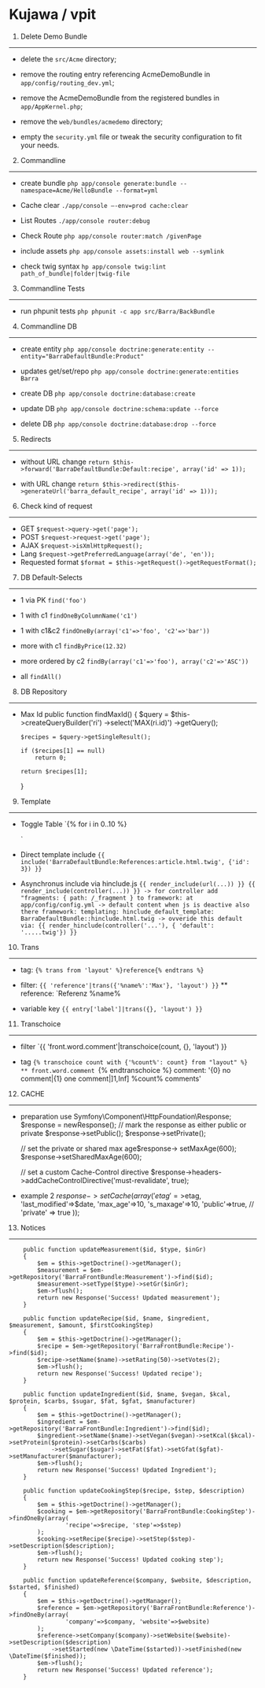 Kujawa / vpit
==============

1) Delete Demo Bundle
----------------------
  * delete the `src/Acme` directory;

  * remove the routing entry referencing AcmeDemoBundle in `app/config/routing_dev.yml`;

  * remove the AcmeDemoBundle from the registered bundles in `app/AppKernel.php`;

  * remove the `web/bundles/acmedemo` directory;

  * empty the `security.yml` file or tweak the security configuration to fit your needs.


2) Commandline
---------------
  * create bundle `php app/console generate:bundle --namespace=Acme/HelloBundle --format=yml`

  * Cache clear `./app/console —-env=prod cache:clear`

  * List Routes `./app/console router:debug`

  * Check Route `php app/console router:match /givenPage`

  * include assets `php app/console assets:install web --symlink`

  * check twig syntax `hp app/console twig:lint path_of_bundle|folder|twig-file`


3) Commandline Tests
--------------------
  * run phpunit tests `php phpunit -c app src/Barra/BackBundle`


4) Commandline DB
------------------
  * create entity `php app/console doctrine:generate:entity --entity="BarraDefaultBundle:Product"`

  * updates get/set/repo `php app/console doctrine:generate:entities Barra`

  * create DB `php app/console doctrine:database:create`

  * update DB `php app/console doctrine:schema:update --force`

  * delete DB `php app/console doctrine:database:drop --force`


5) Redirects
-------------
  * without URL change `return $this->forward('BarraDefaultBundle:Default:recipe', array('id' => 1));`

  * with URL change `return $this->redirect($this->generateUrl('barra_default_recipe', array('id' => 1)));`


6) Check kind of request
-------------------------
  * GET `$request->query->get('page');`
  * POST `$request->request->get('page');`
  * AJAX `$request->isXmlHttpRequest();`
  * Lang `$request->getPreferredLanguage(array('de', 'en'));`
  * Requested format `$format = $this->getRequest()->getRequestFormat();`


7) DB Default-Selects
----------------------
  * 1 via PK `find('foo')`

  * 1 with c1 `findOneByColumnName('c1')`

  * 1 with c1&c2 `findOneBy(array('c1'=>'foo', 'c2'=>'bar'))`

  * more with c1 `findByPrice(12.32)`

  * more ordered by c2 `findBy(array('c1'=>'foo'), array('c2'=>'ASC'))`

  * all `findAll()`


8) DB Repository
-----------------

  * Max Id public function findMaxId()
    {
        $query = $this->createQueryBuilder('ri')
            ->select('MAX(ri.id)')
            ->getQuery();

        $recipes = $query->getSingleResult();

        if ($recipes[1] == null)
            return 0;

        return $recipes[1];
    }


9) Template
------------
  * Toggle Table `{% for i in 0..10 %}
    <div class="{{ cycle(['odd', 'even'], i) }}"></div>`

  * Direct template include `{{ include('BarraDefaultBundle:References:article.html.twig', {'id': 3}) }}`


  * Asynchronus include via hinclude.js
    `{{ render_include(url(...)) }}
    {{ render_include(controller(...)) }}
        -> for controller add "fragments: { path: /_fragment } to framework: at app/config/config.yml
        -> default content when js is deactive also there
            framework:
                templating:
                    hinclude_default_template: BarraDefaultBundle::hinclude.html.twig
        -> ovveride this default via:
            {{ render_hinclude(controller('...'), { 'default': '.....twig'}) }}`

10) Trans
----------
  * tag: `{% trans from 'layout' %}reference{% endtrans %}`

  * filter: `{{ 'reference'|trans({'%name%':'Max'}, 'layout') }}`
  ** reference: `Referenz %name%

  * variable key `{{ entry['label']|trans({}, 'layout') }}`


11) Transchoice
----------------
  * filter `{{ 'front.word.comment'|transchoice(count, {}, 'layout') }}

  * tag `{% transchoice count with {'%count%': count} from "layout" %}
  ** front.word.comment
     `{% endtranschoice %}
        comment: '{0} no comment|{1} one comment|]1,Inf] %count% comments'


12) CACHE
----------
  * preparation
    use Symfony\Component\HttpFoundation\Response;
    $response = newResponse();
    // mark the response as either public or private
    $response->setPublic();
    $response->setPrivate();

    // set the private or shared max age$response->
    setMaxAge(600);
    $response->setSharedMaxAge(600);

    // set a custom Cache-Control directive
    $response->headers->addCacheControlDirective('must-revalidate', true);

  * example 2
    $response->setCache(array(
    'etag'=>$etag,
    'last_modified'=>$date,
    'max_age'=>10,
    's_maxage'=>10,
    'public'=>true,
    // 'private' => true
    ));


13) Notices
------------
        public function updateMeasurement($id, $type, $inGr)
        {
            $em = $this->getDoctrine()->getManager();
            $measurement = $em->getRepository('BarraFrontBundle:Measurement')->find($id);
            $measurement->setType($type)->setGr($inGr);
            $em->flush();
            return new Response('Success! Updated measurement');
        }

        public function updateRecipe($id, $name, $ingredient, $measurement, $amount, $firstCookingStep)
        {
            $em = $this->getDoctrine()->getManager();
            $recipe = $em->getRepository('BarraFrontBundle:Recipe')->find($id);
            $recipe->setName($name)->setRating(50)->setVotes(2);
            $em->flush();
            return new Response('Success! Updated recipe');
        }

        public function updateIngredient($id, $name, $vegan, $kcal, $protein, $carbs, $sugar, $fat, $gfat, $manufacturer)
        {
            $em = $this->getDoctrine()->getManager();
            $ingredient = $em->getRepository('BarraFrontBundle:Ingredient')->find($id);
            $ingredient->setName($name)->setVegan($vegan)->setKcal($kcal)->setProtein($protein)->setCarbs($carbs)
                ->setSugar($sugar)->setFat($fat)->setGfat($gfat)->setManufacturer($manufacturer);
            $em->flush();
            return new Response('Success! Updated Ingredient');
        }

        public function updateCookingStep($recipe, $step, $description)
        {
            $em = $this->getDoctrine()->getManager();
            $cooking = $em->getRepository('BarraFrontBundle:CookingStep')->findOneBy(array(
                    'recipe'=>$recipe, 'step'=>$step)
            );
            $cooking->setRecipe($recipe)->setStep($step)->setDescription($description);
            $em->flush();
            return new Response('Success! Updated cooking step');
        }

        public function updateReference($company, $website, $description, $started, $finished)
        {
            $em = $this->getDoctrine()->getManager();
            $reference = $em->getRepository('BarraFrontBundle:Reference')->findOneBy(array(
                    'company'=>$company, 'website'=>$website)
            );
            $reference->setCompany($company)->setWebsite($website)->setDescription($description)
                ->setStarted(new \DateTime($started))->setFinished(new \DateTime($finished));
            $em->flush();
            return new Response('Success! Updated reference');
        }